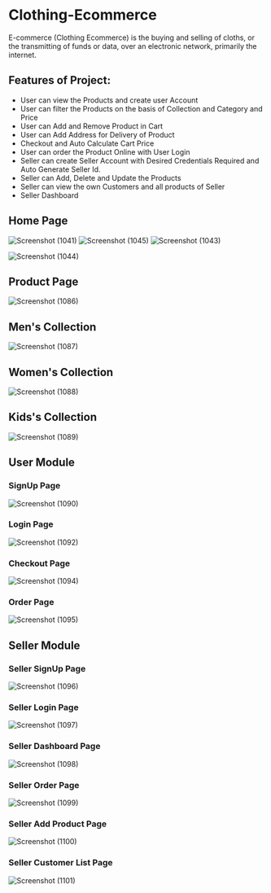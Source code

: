 # Clothing-Ecommerce 

E-commerce (Clothing Ecommerce) is the buying and selling of cloths, or the transmitting of funds or data, over an electronic network, primarily the internet.

## Features of Project:

- User can view the Products and create user Account
- User can filter the Products on the basis of Collection and Category and Price
- User can Add and Remove Product in Cart
- User can Add Address for Delivery of Product
- Checkout and Auto Calculate Cart Price 
- User can order the Product Online with User Login
- Seller can create Seller Account with Desired Credentials Required and Auto Generate Seller Id.
- Seller can Add, Delete and Update the Products
- Seller can view the own Customers and all products of Seller
- Seller Dashboard

## Home Page

![Screenshot (1041)](https://user-images.githubusercontent.com/82401421/160296862-6ecc1507-321f-45b3-adf9-00da88db6cf4.png)
![Screenshot (1045)](https://user-images.githubusercontent.com/82401421/160297007-2d3af42a-50ac-4771-873c-a60062a59c2b.png)
![Screenshot (1043)](https://user-images.githubusercontent.com/82401421/160297023-7d124db7-a640-45f1-9657-e4a19e6249ca.png)

![Screenshot (1044)](https://user-images.githubusercontent.com/82401421/160296881-c2ac6b58-aac1-4c09-8ec6-2f4b324d943d.png)

## Product Page
![Screenshot (1086)](https://user-images.githubusercontent.com/82401421/175900517-0f7bc584-b9e0-4ea1-a6c0-65a6d4763423.png)

## Men's Collection 

![Screenshot (1087)](https://user-images.githubusercontent.com/82401421/175900542-da06de91-7599-4b3f-9af2-c084b3444868.png)

## Women's Collection 

![Screenshot (1088)](https://user-images.githubusercontent.com/82401421/175900556-f161bf01-f696-435d-97fa-e13d2beb9bc1.png)

## Kids's Collection 

![Screenshot (1089)](https://user-images.githubusercontent.com/82401421/175900564-7509d878-c1e1-4b84-b05e-c8b5afc056f1.png)

## User Module

### SignUp Page 

![Screenshot (1090)](https://user-images.githubusercontent.com/82401421/175900572-7a6494c3-7d76-43d0-8407-94d33d82096e.png)

### Login Page 


![Screenshot (1092)](https://user-images.githubusercontent.com/82401421/175900595-fc10f7c0-4040-4b55-81d6-9fdad491092e.png)

### Checkout Page 

![Screenshot (1094)](https://user-images.githubusercontent.com/82401421/175900606-cd88cbab-06a1-4ad7-b4f4-c3bdef2ae162.png)

### Order Page 

![Screenshot (1095)](https://user-images.githubusercontent.com/82401421/175900612-691bd75e-e07d-408c-88a6-79208fbf3999.png)

## Seller Module

### Seller SignUp Page 

![Screenshot (1096)](https://user-images.githubusercontent.com/82401421/175900618-b21216a7-cb6f-4446-9237-ca3a5b129781.png)

### Seller Login Page 

![Screenshot (1097)](https://user-images.githubusercontent.com/82401421/175900625-c8d6e627-51fc-4c2e-881d-cd70543feb04.png)

### Seller Dashboard Page 

![Screenshot (1098)](https://user-images.githubusercontent.com/82401421/175900627-48b85afd-82b0-4d97-a7d1-5985e0a1fdcc.png)

### Seller Order Page 

![Screenshot (1099)](https://user-images.githubusercontent.com/82401421/175900632-97fbd0cd-0a1a-4707-b2f8-a4a4207fff66.png)

### Seller Add Product Page 

![Screenshot (1100)](https://user-images.githubusercontent.com/82401421/175900635-a209b7b4-4494-4331-8a2c-0cf306abf9d0.png)

### Seller Customer List Page 

![Screenshot (1101)](https://user-images.githubusercontent.com/82401421/175900638-5ee4aa6d-e3a2-4a12-9077-d7e2cc9766a7.png)

